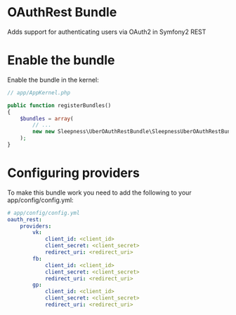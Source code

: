 OAuthRest Bundle
====================
Adds support for authenticating users via OAuth2 in Symfony2 REST

Enable the bundle
====================
Enable the bundle in the kernel:

```php
// app/AppKernel.php

public function registerBundles()
{
    $bundles = array(
        // ...
        new new Sleepness\UberOAuthRestBundle\SleepnessUberOAuthRestBundle(),
    );
}
```

Configuring providers
===================================

To make this bundle work you need to add the following to your app/config/config.yml:

```yaml
# app/config/config.yml
oauth_rest:
    providers:
        vk:
            client_id: <client_id>
            client_secret: <client_secret>
            redirect_uri: <redirect_uri>
        fb:
            client_id: <client_id>
            client_secret: <client_secret>
            redirect_uri: <redirect_uri>
        gp:
            client_id: <client_id>
            client_secret: <client_secret>
            redirect_uri: <redirect_uri>

```

